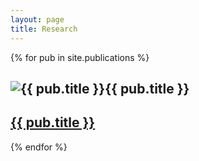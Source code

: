 ```yaml
---
layout: page
title: Research
---
```


{% for pub in site.publications %}
  <div class="cookie">
    <h2><img src="{{ pub.publication-image }}" alt="{{ pub.title }}">{{ pub.title }}</a></h2>
     <h2><a href="{{ pub.url }}">{{ pub.title }}</a></h2>
  </div>
{% endfor %}